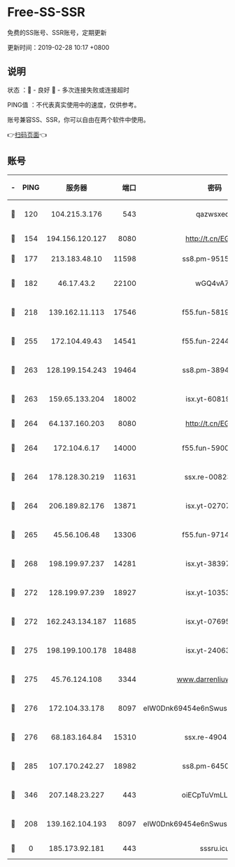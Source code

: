 # Free-SS-SSR

免费的SS账号、SSR账号，定期更新

更新时间：2019-02-28 10:17 +0800

## 说明

状态     ：🙂 - 良好 🙁 - 多次连接失败或连接超时

PING值   ：不代表真实使用中的速度，仅供参考。

账号兼容SS、SSR，你可以自由在两个软件中使用。

👉[扫码页面](https://liesauer.github.io/free-ss-ssr.github.io/)👈

## 账号

|-|PING|服务器|端口|密码|加密方式|区域|
|:----:|:----:|:-----:|-----:|:----:|:----:|:----:|
|🙂|120|104.215.3.176|543|qazwsxedc|aes-256-gcm|JP|
|🙂|154|194.156.120.127|8080|http://t.cn/EGJIyrl|rc4-md5|RU|
|🙂|177|213.183.48.10|11598|ss8.pm-95154915|rc4-md5|RU|
|🙂|182|46.17.43.2|22100|wGQ4vA7D|aes-256-gcm|RU|
|🙂|218|139.162.11.113|17546|f55.fun-58196479|aes-256-cfb|SG|
|🙂|255|172.104.49.43|14541|f55.fun-22444869|aes-256-cfb|SG|
|🙂|263|128.199.154.243|19464|ss8.pm-38940883|aes-256-cfb|SG|
|🙂|263|159.65.133.204|18002|isx.yt-60819860|aes-256-cfb|SG|
|🙂|264|64.137.160.203|8080|http://t.cn/EGJIyrl|rc4-md5|CA|
|🙂|264|172.104.6.17|14000|f55.fun-59001894|aes-256-cfb|US|
|🙂|264|178.128.30.219|11631|ssx.re-00823232|aes-256-cfb|SG|
|🙂|264|206.189.82.176|13871|isx.yt-02707715|aes-256-cfb|SG|
|🙂|265|45.56.106.48|13306|f55.fun-97149903|aes-256-cfb|US|
|🙂|268|198.199.97.237|14281|isx.yt-38397768|aes-256-cfb|US|
|🙂|272|128.199.97.239|18927|isx.yt-10353502|aes-256-cfb|SG|
|🙂|272|162.243.134.187|11685|isx.yt-07695613|aes-256-cfb|US|
|🙂|275|198.199.100.178|18488|isx.yt-24063194|aes-256-cfb|US|
|🙂|275|45.76.124.108|3344|www.darrenliuwei.com|aes-256-cfb|AU|
|🙂|276|172.104.33.178|8097|eIW0Dnk69454e6nSwuspv9DmS201tQ0D|aes-256-cfb|SG|
|🙂|276|68.183.164.84|15310|ssx.re-49041728|aes-256-cfb|US|
|🙂|285|107.170.242.27|18982|ss8.pm-64506903|aes-256-cfb|US|
|🙂|346|207.148.23.227|443|oiECpTuVmLLxk4Ts|aes-256-cfb|US|
|🙁|208|139.162.104.193|8097|eIW0Dnk69454e6nSwuspv9DmS201tQ0D|aes-256-cfb|JP|
|🙁|0|185.173.92.181|443|sssru.icu|rc4-md5|RU|
